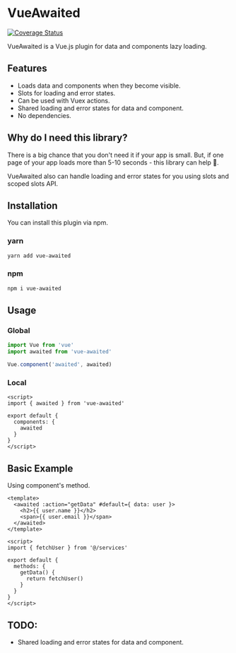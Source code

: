 # VueAwaited

[![Coverage Status](https://coveralls.io/repos/github/enkot/vue-awaited/badge.svg?branch=master)](https://coveralls.io/github/enkot/vue-awaited?branch=master)

VueAwaited is a Vue.js plugin for data and components lazy loading. 

## Features
* Loads data and components when they become visible.
* Slots for loading and error states.
* Can be used with Vuex actions.
* Shared loading and error states for data and component.
* No dependencies.

## Why do I need this library?

There is a big chance that you don't need it if your app is small. But, if one page of your app loads more than 5-10 seconds - this library can help 🙂.

VueAwaited also can handle loading and error states for you using slots and scoped slots API. 

## Installation
You can install this plugin via npm.

### yarn
```sh
yarn add vue-awaited
```

### npm
```sh
npm i vue-awaited
```

## Usage
### Global
```js
import Vue from 'vue'
import awaited from 'vue-awaited'

Vue.component('awaited', awaited)
```

### Local
```vue
<script>
import { awaited } from 'vue-awaited'

export default {
  components: {
    awaited
  }
}
</script>
```

## Basic Example
Using component's method.
```vue
<template>
  <awaited :action="getData" #default={ data: user }>
    <h2>{{ user.name }}</h2>
    <span>{{ user.email }}</span>
  </awaited>
</template>

<script>
import { fetchUser } from '@/services'

export default {
  methods: {
    getData() {
      return fetchUser()
    }
  }
}
</script>
```

## TODO:
* Shared loading and error states for data and component.